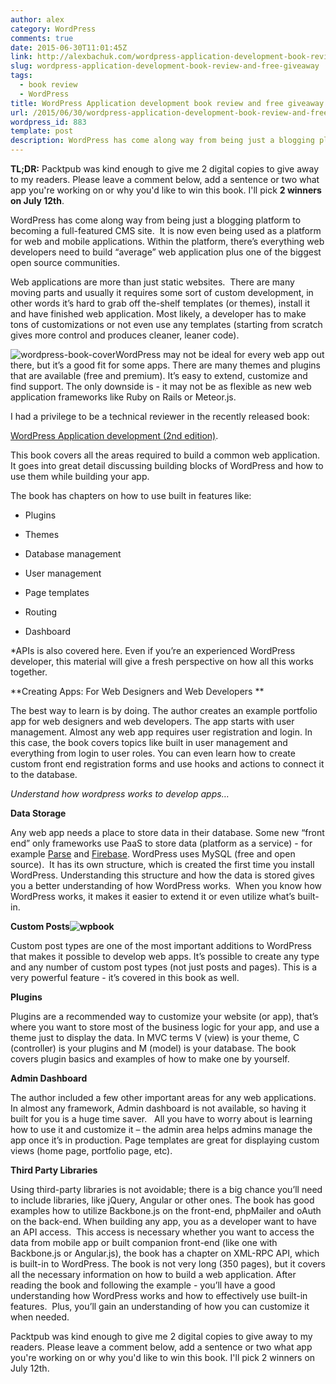 ```yaml
---
author: alex
category: WordPress
comments: true
date: 2015-06-30T11:01:45Z
link: http://alexbachuk.com/wordpress-application-development-book-review-and-free-giveaway/
slug: wordpress-application-development-book-review-and-free-giveaway
tags:
  - book review
  - WordPress
title: WordPress Application development book review and free giveaway
url: /2015/06/30/wordpress-application-development-book-review-and-free-giveaway/
wordpress_id: 883
template: post
description: WordPress has come along way from being just a blogging platform to becoming a full-featured CMS site.  It is now even being used as a platform for web and mobile applications. Within the platform, there’s everything web developers need to build “average” web application plus one of the biggest open source communities.
---
```


**TL;DR:** Packtpub was kind enough to give me 2 digital copies to give away to my readers. Please leave a comment below, add a sentence or two what app you're working on or why you'd like to win this book. I'll pick **2 winners on July 12th**.

WordPress has come along way from being just a blogging platform to becoming a full-featured CMS site.  It is now even being used as a platform for web and mobile applications. Within the platform, there’s everything web developers need to build “average” web application plus one of the biggest open source communities.

Web applications are more than just static websites.  There are many moving parts and usually it requires some sort of custom development, in other words it’s hard to grab off the-shelf templates (or themes), install it and have finished web application. Most likely, a developer has to make tons of customizations or not even use any templates (starting from scratch gives more control and produces cleaner, leaner code).

![wordpress-book-cover](http://alexbachuk.com/wp-content/uploads/2015/06/wordpress-book-cover-232x300.jpg)WordPress may not be ideal for every web app out there, but it’s a good fit for some apps. There are many themes and plugins that are available (free and premium). It’s easy to extend, customize and find support. The only downside is - it may not be as flexible as new web application frameworks like Ruby on Rails or Meteor.js.

I had a privilege to be a technical reviewer in the recently released book:

[WordPress Application development (2nd edition)](http://www.amazon.com/gp/product/1782174397/ref=as_li_tl?ie=UTF8&camp=1789&creative=9325&creativeASIN=1782174397&linkCode=as2&tag=alexbachukcom-20&linkId=4D27WRZI2JAIOANV).

This book covers all the areas required to build a common web application. It goes into great detail discussing building blocks of WordPress and how to use them while building your app.

The book has chapters on how to use built in features like:

- Plugins

- Themes

- Database management

- User management

- Page templates

- Routing

- Dashboard

\*APIs is also covered here. Even if you’re an experienced WordPress developer, this material will give a fresh perspective on how all this works together.

**Creating Apps: For Web Designers and Web Developers **

The best way to learn is by doing. The author creates an example portfolio app for web designers and web developers. The app starts with user management. Almost any web app requires user registration and login. In this case, the book covers topics like built in user management and everything from login to user roles. You can even learn how to create custom front end registration forms and use hooks and actions to connect it to the database.

_Understand how wordpress works to develop apps…_

**Data Storage**

Any web app needs a place to store data in their database. Some new “front end” only frameworks use PaaS to store data (platform as a service) - for example [Parse](https://www.parse.com/) and [Firebase](https://www.firebase.com/). WordPress uses MySQL (free and open source).  It has its own structure, which is created the first time you install WordPress. Understanding this structure and how the data is stored gives you a better understanding of how WordPress works.  When you know how WordPress works, it makes it easier to extend it or even utilize what’s built-in.

**Custom Posts![wpbook](http://alexbachuk.com/wp-content/uploads/2015/06/wpbook-300x300.png)**

Custom post types are one of the most important additions to WordPress that makes it possible to develop web apps. It’s possible to create any type and any number of custom post types (not just posts and pages). This is a very powerful feature - it’s covered in this book as well.

**Plugins**

Plugins are a recommended way to customize your website (or app), that’s where you want to store most of the business logic for your app, and use a theme just to display the data. In MVC terms V (view) is your theme, C (controller) is your plugins and M (model) is your database. The book covers plugin basics and examples of how to make one by yourself.

**Admin Dashboard**

The author included a few other important areas for any web applications. In almost any framework, Admin dashboard is not available, so having it built for you is a huge time saver.   All you have to worry about is learning how to use it and customize it – the admin area helps admins manage the app once it’s in production. Page templates are great for displaying custom views (home page, portfolio page, etc).

**Third Party Libraries**

Using third-party libraries is not avoidable; there is a big chance you’ll need to include libraries, like jQuery, Angular or other ones. The book has good examples how to utilize Backbone.js on the front-end, phpMailer and oAuth on the back-end. When building any app, you as a developer want to have an API access.  This access is necessary whether you want to access the data from mobile app or built companion front-end (like one with Backbone.js or Angular.js), the book has a chapter on XML-RPC API, which is built-in to WordPress.
The book is not very long (350 pages), but it covers all the necessary information on how to build a web application. After reading the book and following the example - you’ll have a good understanding how WordPress works and how to effectively use built-in features.  Plus, you’ll gain an understanding of how you can customize it when needed.

Packtpub was kind enough to give me 2 digital copies to give away to my readers. Please leave a comment below, add a sentence or two what app you're working on or why you'd like to win this book. I'll pick 2 winners on July 12th.
